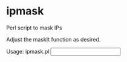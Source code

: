 ipmask
======

Perl script to mask IPs

Adjust the maskIt function as desired.

Usage: ipmask.pl <input file>

</end>

